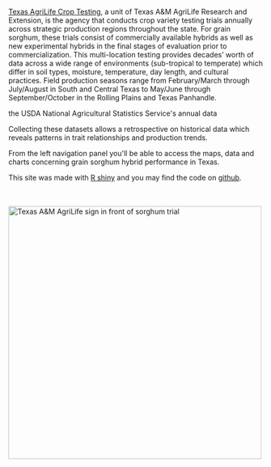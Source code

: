 
[Texas AgriLife Crop Testing](https://varietytesting.tamu.edu/), a unit of Texas A&M AgriLife Research and Extension, is the agency that conducts crop variety testing trials annually across strategic production regions throughout the state. For grain sorghum, these trials consist of commercially available hybrids as well as new experimental hybrids in the final stages of evaluation prior to commercialization. This multi-location testing provides decades’ worth of data across a wide range of environments (sub-tropical to temperate) which differ in soil types, moisture, temperature, day length, and cultural practices. Field production seasons range from February/March through July/August in South and Central Texas to May/June through September/October in the Rolling Plains and Texas Panhandle. 

the USDA National Agricultural Statistics Service's annual data

Collecting these datasets allows a retrospective on historical data which reveals patterns in trait relationships and production trends. 

From the left navigation panel you'll be able to access the maps, data and charts concerning grain sorghum hybrid performance in Texas.

This site was made with [R shiny](https://shiny.rstudio.com/) and you may find the code on [github](https://github.com/leon-fabian/STAT689-Project). 
<br><br><br>

<img src="images/DSC_0745.jpg" alt="Texas A&M AgriLife sign in front of sorghum trial" width="500"/>


